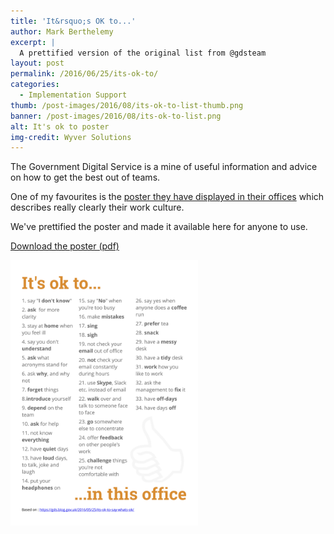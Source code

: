 ```yaml
---
title: 'It&rsquo;s OK to...'
author: Mark Berthelemy
excerpt: |
  A prettified version of the original list from @gdsteam
layout: post
permalink: /2016/06/25/its-ok-to/
categories:
  - Implementation Support
thumb: /post-images/2016/08/its-ok-to-list-thumb.png
banner: /post-images/2016/08/its-ok-to-list.png
alt: It's ok to poster
img-credit: Wyver Solutions
---
```

The Government Digital Service is a mine of useful information and advice on how to get the best out of teams.

One of my favourites is the <a href="https://gds.blog.gov.uk/2016/05/25/its-ok-to-say-whats-ok/" target="_blank">poster they have displayed in their offices</a> which describes really clearly their work culture.

We've prettified the poster and made it available here for anyone to use.

<a href="/assets/its-ok-to-list.pdf">Download the poster (pdf)</a>

<a href="/assets/its-ok-to-list.pdf"><img src="/post-images/2016/08/in-this-office-list.png" width="300" /></a>